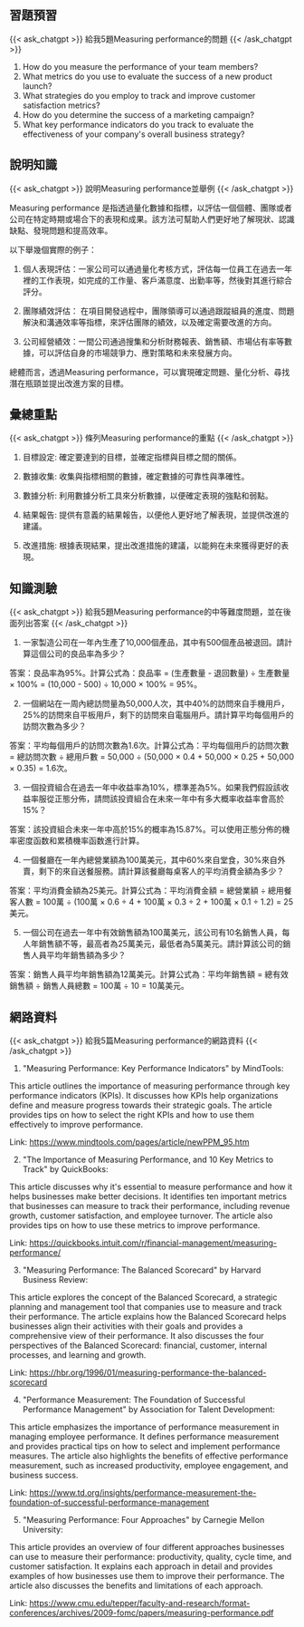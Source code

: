 ## 習題預習
{{< ask_chatgpt >}}
給我5題Measuring performance的問題
{{< /ask_chatgpt >}}



1. How do you measure the performance of your team members?
2. What metrics do you use to evaluate the success of a new product launch?
3. What strategies do you employ to track and improve customer satisfaction metrics?
4. How do you determine the success of a marketing campaign?
5. What key performance indicators do you track to evaluate the effectiveness of your company's overall business strategy?   

## 說明知識
{{< ask_chatgpt >}}
說明Measuring performance並舉例
{{< /ask_chatgpt >}}



Measuring performance 是指透過量化數據和指標，以評估一個個體、團隊或者公司在特定時期或場合下的表現和成果。該方法可幫助人們更好地了解現狀、認識缺點、發現問題和提高效率。

以下舉幾個實際的例子：

1. 個人表現評估：一家公司可以通過量化考核方式，評估每一位員工在過去一年裡的工作表現，如完成的工作量、客戶滿意度、出勤率等，然後對其進行綜合評分。

2. 團隊績效評估： 在項目開發過程中，團隊領導可以通過跟蹤組員的進度、問題解決和溝通效率等指標，來評估團隊的績效，以及確定需要改進的方向。

3. 公司經營績效：一間公司通過搜集和分析財務報表、銷售額、市場佔有率等數據，可以評估自身的市場競爭力、應對策略和未來發展方向。

總體而言，透過Measuring performance，可以實現確定問題、量化分析、尋找潛在瓶頸並提出改進方案的目標。   

## 彙總重點
{{< ask_chatgpt >}}
條列Measuring performance的重點
{{< /ask_chatgpt >}}



1. 目標設定: 確定要達到的目標，並確定指標與目標之間的關係。

2. 數據收集: 收集與指標相關的數據，確定數據的可靠性與準確性。

3. 數據分析: 利用數據分析工具來分析數據，以便確定表現的強點和弱點。

4. 結果報告: 提供有意義的結果報告，以便他人更好地了解表現，並提供改進的建議。

5. 改進措施: 根據表現結果，提出改進措施的建議，以能夠在未來獲得更好的表現。   

## 知識測驗
{{< ask_chatgpt >}}
給我5題Measuring performance的中等難度問題，並在後面列出答案
{{< /ask_chatgpt >}}



1. 一家製造公司在一年內生產了10,000個產品，其中有500個產品被退回。請計算這個公司的良品率為多少？

答案：良品率為95%。計算公式為：良品率 = (生產數量 - 退回數量) ÷ 生產數量 × 100% = (10,000 - 500) ÷ 10,000 × 100% = 95%。

2. 一個網站在一周內總訪問量為50,000人次，其中40%的訪問來自手機用戶，25%的訪問來自平板用戶，剩下的訪問來自電腦用戶。請計算平均每個用戶的訪問次數為多少？

答案：平均每個用戶的訪問次數為1.6次。計算公式為：平均每個用戶的訪問次數 = 總訪問次數 ÷ 總用戶數 = 50,000 ÷ (50,000 × 0.4 + 50,000 × 0.25 + 50,000 × 0.35) = 1.6次。

3. 一個投資組合在過去一年中收益率為10%，標準差為5%。如果我們假設該收益率服從正態分佈，請問該投資組合在未來一年中有多大概率收益率會高於15%？

答案：該投資組合未來一年中高於15%的概率為15.87%。可以使用正態分佈的機率密度函数和累積機率函数進行計算。

4. 一個餐廳在一年內總營業額為100萬美元，其中60%來自堂食，30%來自外賣，剩下的來自送餐服務。請計算該餐廳每桌客人的平均消費金額為多少？

答案：平均消費金額為25美元。計算公式為：平均消費金額 = 總營業額 ÷ 總用餐客人數 = 100萬 ÷ (100萬 × 0.6 ÷ 4 + 100萬 × 0.3 ÷ 2 + 100萬 × 0.1 ÷ 1.2) = 25美元。

5. 一個公司在過去一年中有效銷售額為100萬美元，該公司有10名銷售人員，每人年銷售額不等，最高者為25萬美元，最低者為5萬美元。請計算該公司的銷售人員平均年銷售額為多少？

答案：銷售人員平均年銷售額為12萬美元。計算公式為：平均年銷售額 = 總有效銷售額 ÷ 銷售人員總數 = 100萬 ÷ 10 = 10萬美元。   

## 網路資料
{{< ask_chatgpt >}}
給我5篇Measuring performance的網路資料
{{< /ask_chatgpt >}}



1. "Measuring Performance: Key Performance Indicators" by MindTools:

This article outlines the importance of measuring performance through key performance indicators (KPIs). It discusses how KPIs help organizations define and measure progress towards their strategic goals. The article provides tips on how to select the right KPIs and how to use them effectively to improve performance.

Link: https://www.mindtools.com/pages/article/newPPM_95.htm

2. "The Importance of Measuring Performance, and 10 Key Metrics to Track" by QuickBooks:

This article discusses why it's essential to measure performance and how it helps businesses make better decisions. It identifies ten important metrics that businesses can measure to track their performance, including revenue growth, customer satisfaction, and employee turnover. The article also provides tips on how to use these metrics to improve performance.

Link: https://quickbooks.intuit.com/r/financial-management/measuring-performance/

3. "Measuring Performance: The Balanced Scorecard" by Harvard Business Review:

This article explores the concept of the Balanced Scorecard, a strategic planning and management tool that companies use to measure and track their performance. The article explains how the Balanced Scorecard helps businesses align their activities with their goals and provides a comprehensive view of their performance. It also discusses the four perspectives of the Balanced Scorecard: financial, customer, internal processes, and learning and growth.

Link: https://hbr.org/1996/01/measuring-performance-the-balanced-scorecard

4. "Performance Measurement: The Foundation of Successful Performance Management" by Association for Talent Development:

This article emphasizes the importance of performance measurement in managing employee performance. It defines performance measurement and provides practical tips on how to select and implement performance measures. The article also highlights the benefits of effective performance measurement, such as increased productivity, employee engagement, and business success.

Link: https://www.td.org/insights/performance-measurement-the-foundation-of-successful-performance-management

5. "Measuring Performance: Four Approaches" by Carnegie Mellon University:

This article provides an overview of four different approaches businesses can use to measure their performance: productivity, quality, cycle time, and customer satisfaction. It explains each approach in detail and provides examples of how businesses use them to improve their performance. The article also discusses the benefits and limitations of each approach.

Link: https://www.cmu.edu/tepper/faculty-and-research/format-conferences/archives/2009-fomc/papers/measuring-performance.pdf   

